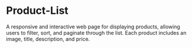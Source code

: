 # Product-List
A responsive and interactive web page for displaying products, allowing users to filter, sort, and paginate through the list. Each product includes an image, title, description, and price.
